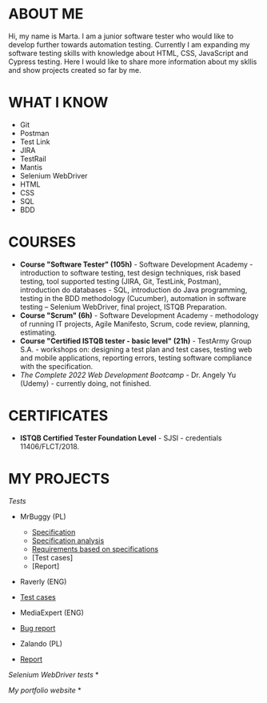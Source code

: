 # ABOUT ME
Hi, my name is Marta. I am a junior software tester who would like to develop further towards automation testing. Currently I am expanding my software testing skills with knowledge about HTML, CSS, JavaScript and Cypress testing. Here I would like to share more information about my skllis and show projects created so far by me.

# WHAT I KNOW

* Git
* Postman
* Test Link
* JIRA
* TestRail
* Mantis
* Selenium WebDriver
* HTML
* CSS
* SQL
* BDD

# COURSES

* **Course "Software Tester" (105h)** - Software Development Academy - introduction to software testing, test design techniques, risk based testing, tool supported testing (JIRA, Git, TestLink, Postman), introduction do databases - SQL, introduction do Java programming, testing in the BDD methodology (Cucumber), automation in software testing – Selenium WebDriver, final project, ISTQB Preparation.
* **Course "Scrum" (6h)** - Software Development Academy -  methodology of running IT projects, Agile Manifesto, Scrum, code review, planning, estimating.
* **Course "Certified ISTQB tester - basic level" (21h)** - TestArmy Group S.A. - workshops on: designing a test plan and test cases, testing web and mobile applications, reporting errors, testing software compliance with the specification.
* *The Complete 2022 Web Development Bootcamp* - Dr. Angely Yu (Udemy) - currently doing, not finished.


# CERTIFICATES

* **ISTQB Certified Tester Foundation Level** - SJSI - credentials  11406/FLCT/2018.

# MY PROJECTS

*Tests*

* MrBuggy (PL)
  * [Specification](http://mrbuggy.pl/mrbuggy3/dfiles/Specyfikacja_Mr_Buggy_3.pdf)
  * [Specification analysis](https://docs.google.com/spreadsheets/d/1u4Aoek9wRvd07Ep4CGLc4eyxg3iEhv_JMe89EIg1c3s/edit?usp=sharing)
  * [Requirements based on specifications](https://docs.google.com/spreadsheets/d/1RROIZLBDkVsf-YKzXwF8KJa3dlIsrPjsl-uk6jS2ZzY/edit?usp=sharing)
  * [Test cases]
  * [Report]

* Raverly (ENG)
 * [Test cases]()

* MediaExpert (ENG)
 * [Bug report](https://drive.google.com/file/d/1zh8UTSNXOVPhQsG428LEcuZrWmcwUCJ0/view?usp=sharing)

* Zalando (PL)
 * [Report]()

*Selenium WebDriver tests*
 *

*My portfolio website*
 * 





